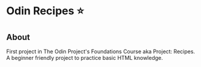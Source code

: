 # Odin Recipes ⭐️

## About
First project in The Odin Project's Foundations Course aka Project: Recipes.
A beginner friendly project to practice basic HTML knowledge.
